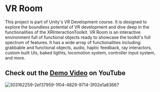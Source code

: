 # VR Room

This project is part of Unity's VR Development course. It is designed to explore the boundless potential of VR development and dive deep in the functionalities of the XRInteractionToolkit. VR Room is an interactive environment full of functional objects ready to showcase the toolkit's full spectrum of features. It has a wide array of functionalities including: grabbable and functional objects, audio, haptic feedback, ray interactors, custom built UIs, baked ligthts, locomotion system, controller input system, and more.



## Check out the [Demo Video](https://youtu.be/prlGxRYHSGI) on YouTube

![303162259-2ef37959-1f04-4829-9714-3f02e1a83667](https://github.com/GabrielM33/VR-Room-New/assets/123421871/2c55c3b9-f72f-4815-ba87-087f838f42e2)
